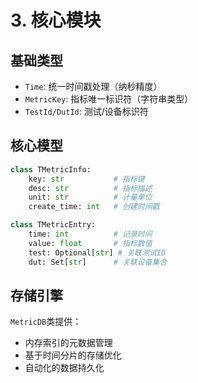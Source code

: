 # 3. 核心模块

## 基础类型
- `Time`: 统一时间戳处理（纳秒精度）
- `MetricKey`: 指标唯一标识符（字符串类型）
- `TestId/DutId`: 测试/设备标识符

## 核心模型
```python
class TMetricInfo:
    key: str           # 指标键
    desc: str          # 指标描述
    unit: str          # 计量单位
    create_time: int   # 创建时间戳

class TMetricEntry:
    time: int          # 记录时间
    value: float       # 指标数值
    test: Optional[str] # 关联测试ID
    dut: Set[str]      # 关联设备集合
```

## 存储引擎
`MetricDB`类提供：

- 内存索引的元数据管理
- 基于时间分片的存储优化
- 自动化的数据持久化

